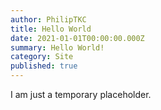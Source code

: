 ```yaml
---
author: PhilipTKC
title: Hello World
date: 2021-01-01T00:00:00.000Z
summary: Hello World!
category: Site
published: true
---
```


I am just a temporary placeholder.